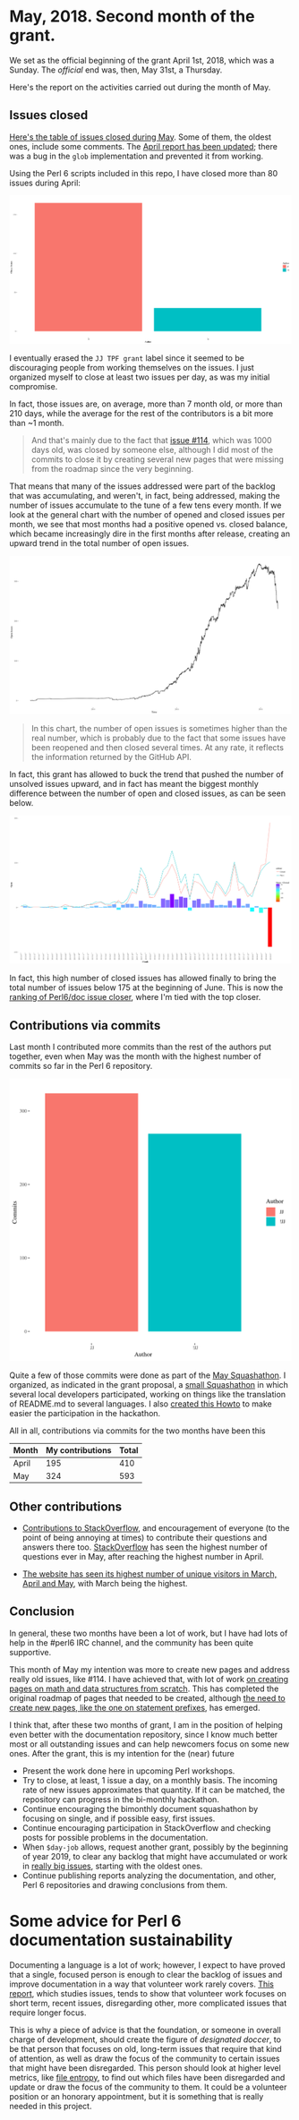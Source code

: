 # May, 2018. Second month of the grant.

We set as the official beginning of the grant April 1st, 2018,
which was a Sunday. The *official* end was, then, May 31st, a Thursday.

Here's the report on the activities carried out during the month of May.

## Issues closed

[Here's the table of issues closed during May](/report/issues-May-2018.md). Some
of them, the oldest ones, include some
comments. The
[April report has been updated](/report/issues-April-2018.md); there
was a bug in the `glob` implementation and prevented it from working.

Using the Perl 6 scripts included in this repo, I have closed more than 80
issues during April:

![Issues closed by me and others](illos/closed-issues-may.png)

I eventually erased the `JJ TPF grant` label since it seemed to be
discouraging people from working themselves on the issues. I just
organized myself to close at least two issues per day, as was my
initial compromise.

In fact, those issues are, on average, more than 7 month old, or more
than 210 days, while the average for the rest of the contributors is a
bit more than ~1 month. 

> And that's mainly due to the fact
> that [issue #114](https://github.com/perl6/doc/issues/114), which was
> 1000 days old, was closed by someone else, although I did most of
> the commits to close it by creating several new pages that were
> missing from the roadmap since the very beginning.

That means that many of the issues addressed were part of the
backlog that was accumulating, and weren't, in fact, being addressed,
making the number of issues accumulate to the tune of a few tens every
month. If we look at the general chart with the number of opened and
closed issues per month, we see that most months had a positive opened
vs. closed balance, which became increasingly dire in the first months
after release, creating an upward trend in the total number of open issues.

![Total number of open issues](illos/issues-timeline.png)

> In this chart, the number of open issues is sometimes higher than
> the real number, which is probably due to the fact that some issues
> have been reopened and then closed several times. At any rate, it
> reflects the information returned by the GitHub API.

In fact, this grant has allowed to buck the trend that pushed the number of
unsolved issues upward, and in fact has meant the biggest monthly
difference between the number of open and closed issues, as can be
seen below.

![Open and closed issues + difference](illos/issues-open-closed-diff.png)

In fact, this high number of closed issues has allowed finally to
bring the total number of issues below 175 at the beginning of
June. This is now
the
[ranking of Perl6/doc issue closer](https://jj.github.io/TPF-Grant/illos/closers-perl6-doc-ranking/),
where I'm tied with the top closer.


## Contributions via commits


Last month I contributed more commits than the rest of the authors put
together, even when May was the month with the highest number of
commits so far in the Perl 6 repository.

![Commits by JJ and the rest](illos/commits-may.png)


Quite a few of those commits were done as part of
the
[May Squashathon](https://gist.github.com/Whateverable/11966854630519253293585849bb5d91). I
organized, as indicated in the grant proposal,
a [small Squashathon](http://granada.pm/blog/squashathon/) in which
several local developers participated, working on things like the
translation of README.md to several languages. I
also
[created this Howto](https://dev.to/jj/squashing-perl-6-documentation-bugs-one-at-a-time-4ojn) to
make easier the participation in the hackathon.

All in all, contributions via commits for the two months have been
this

| Month | My contributions | Total |
| ----- | ---------------- | ----- |
| April | 195              | 410   |
| May   | 324              | 593   |



## Other contributions

  
* [Contributions to StackOverflow](https://stackoverflow.com/questions/tagged/perl6),
  and encouragement of everyone (to the point of being annoying at
  times) to contribute their questions and answers there
  too. [StackOverflow](http://data.stackexchange.com/stackoverflow/query/847857/perl6-questions-per-month#graph) has
  seen the highest number of questions ever in May, after reaching the
  highest number in April.
  
* [The website has seen its highest number of unique visitors in March, April and May](http://www.p6c.org/stats/doc.perl6.org#Unique%20visitors%20in%20each%20month),
  with March being the highest.
  
## Conclusion

In general, these two months have been a lot of work, but I have had
lots of help in the #perl6 IRC channel, and the community has been
quite supportive. 

This month of May my intention was more to create new pages and
address really old issues, like #114. I have achieved that, with lot
of
work
[on creating pages on math and data structures from scratch](https://github.com/perl6/doc/issues/114). This
has completed the original roadmap of pages that needed to be created,
although
[the need to create new pages, like the one on statement prefixes](https://github.com/perl6/doc/issues/2034),
has emerged. 

I think that, after these two months of grant, I am in the position of
helping even better with the documentation repository, since I know
much better most or all outstanding issues and can help newcomers
focus on some new ones. After the grant, this is my intention for the
(near) future

* Present the work done here in upcoming Perl workshops.
* Try to close, at least, 1 issue a day, on a monthly basis. The
  incoming rate of new issues approximates that quantity. If it can be
  matched, the repository can progress in the bi-monthly hackathon.
* Continue encouraging the bimonthly document squashathon by focusing
  on single, and if possible easy, first issues.
* Continue encouraging participation in StackOverflow and checking
  posts for possible problems in the documentation.
* When `$day-job` allows, request another grant, possibly by the
  beginning of year 2019, to clear any backlog that might have
  accumulated or work
  in [really big issues](https://github.com/perl6/doc/labels/big),
  starting with the oldest ones.
* Continue publishing reports analyzing the documentation, and other,
  Perl 6 repositories and drawing conclusions from them.
  
# Some advice for Perl 6 documentation sustainability

Documenting a language is a lot of work; however, I expect to have
proved that a single, focused person is enough to clear the backlog of
issues and improve documentation in a way that volunteer work rarely
covers. [This report](https://www.researchgate.net/publication/325320277_Perl_6_documentation_repository_through_time_dealing_with_issues),
which studies issues, tends to show that volunteer work focuses on
short term, recent issues, disregarding other, more complicated issues
that require longer focus.

This is why a piece of advice is that the foundation, or someone in
overall charge of development, should create the figure of *designated
doccer*, to be that person that focuses on old, long-term issues that
require that kind of attention, as well as draw the focus of the
community to certain issues that might have been disregarded. This
person should look at higher level metrics,
like
[file entropy](https://www.researchgate.net/publication/325532706_Author_and_file_entropy_in_the_Perl_6_documentation_repository),
to find out which files have been disregarded and update or draw the
focus of the community to them.  It could be a volunteer position or
an honorary appointment, but it is something that is really needed in
this project.




